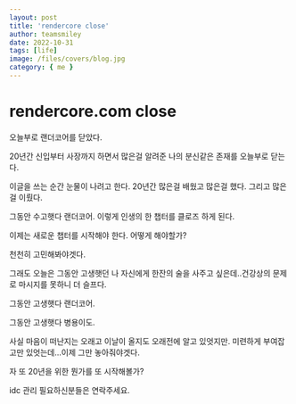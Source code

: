 ```yaml
---
layout: post
title: 'rendercore close'
author: teamsmiley
date: 2022-10-31
tags: [life]
image: /files/covers/blog.jpg
category: { me }
---
```


# rendercore.com close

오늘부로 랜더코어를 닫았다.

20년간 신입부터 사장까지 하면서 많은걸 알려준 나의 분신같은 존재를 오늘부로 닫는다.

이글을 쓰는 순간 눈물이 나려고 한다. 20년간 많은걸 배웠고 많은걸 했다. 그리고 많은걸 이뤘다.

그동안 수고햇다 랜더코어. 이렇게 인생의 한 챕터를 클로즈 하게 된다.

이제는 새로운 챕터를 시작해야 한다. 어떻게 해야할가?

천천히 고민해봐야겟다.

그래도 오늘은 그동안 고생햇던 나 자신에게 한잔의 술을 사주고 싶은데..건강상의 문제로 마시지를 못하니 더 슬프다.

그동안 고생햇다 랜더코어.

그동안 고생햇다 병용이도.

사실 마음이 떠난지는 오래고 이날이 올지도 오래전에 알고 있엇지만. 미련하게 부여잡고만 있엇는데...이제 그만 놓아줘야겟다.

자 또 20년을 위한 뭔가를 또 시작해볼가?

idc 관리 필요하신분들은 연락주세요.
